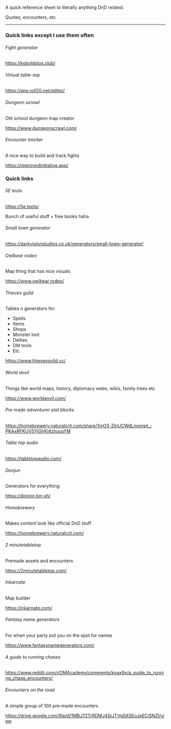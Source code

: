 A quick reference sheet to literally anything DnD related.

Quotes, encounters, etc

---

### Quick links except I use them often

###### Fight generator
https://koboldplus.club/

###### Virtual table-top

https://app.roll20.net/editor/

###### Dungeon scrawl

Old school dungeon map creator

https://www.dungeonscrawl.com/

###### Encounter tracker

A nice way to build and track fights

https://improvedinitiative.app/

### Quick links

###### 5E tools

https://5e.tools/

Bunch of useful stuff + free books haha

###### Small town generator
https://darkvisionstudios.co.uk/generators/small-town-generator/

###### Owlbear rodeo

Map thing that has nice visuals

https://www.owlbear.rodeo/

###### Thieves guild

Tables n generators for:
- Spells
- Items
- Shops
- Monster loot
- Deities
- DM tools
- Etc

https://www.thievesguild.cc/

###### World anvil

Things like world maps, history, diplomacy webs, wikis, family trees etc

https://www.worldanvil.com/

###### Pre made adventurer stat blocks

https://homebrewery.naturalcrit.com/share/1mO3-ZInUCWdLnoxnpt_-PKAxRFKUV5YiGhKi4zhuusYM

###### Table top audio

https://tabletopaudio.com/

###### Donjun

Generators for everything

https://donjon.bin.sh/

###### Homebrewery

Makes content look like official DnD stuff

https://homebrewery.naturalcrit.com/

###### 2 minutetabletop

Premade assets and encounters

https://2minutetabletop.com/

###### Inkarnate

Map builder

https://inkarnate.com/

###### Fantasy name generators

For when your party put you on the spot for names

https://www.fantasynamegenerators.com/

###### A guide to running chases

https://www.reddit.com/r/DMAcademy/comments/koax9x/a_guide_to_running_chase_encounters/


###### Encounters on the road

A simple group of 100 pre-made encounters

https://drive.google.com/file/d/1MBJ72TrRDMJ4SrJTVgSXSEoJeECiSNZl/view
